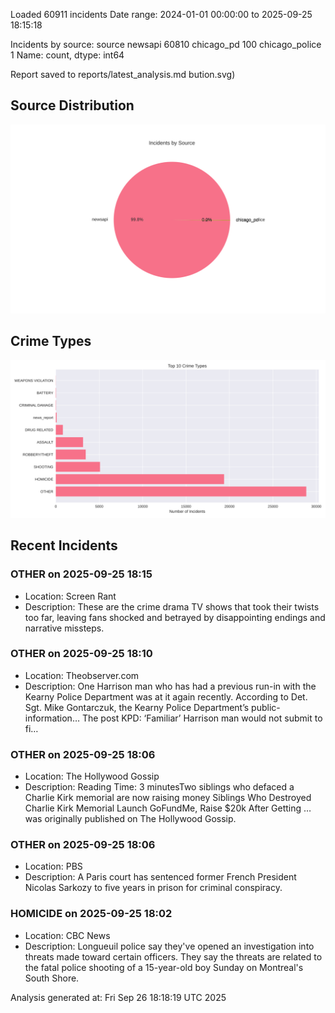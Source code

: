 
Loaded 60911 incidents
Date range: 2024-01-01 00:00:00 to 2025-09-25 18:15:18

Incidents by source:
source
newsapi           60810
chicago_pd          100
chicago_police        1
Name: count, dtype: int64

Report saved to reports/latest_analysis.md
bution.svg)

## Source Distribution
![Source Distribution](images/source_distribution.svg)

## Crime Types
![Crime Types](images/crime_types.svg)

## Recent Incidents

### OTHER on 2025-09-25 18:15
- Location: Screen Rant
- Description: These are the crime drama TV shows that took their twists too far, leaving fans shocked and betrayed by disappointing endings and narrative missteps.


### OTHER on 2025-09-25 18:10
- Location: Theobserver.com
- Description: One Harrison man who has had a previous run-in with the Kearny Police Department was at it again recently. According to Det. Sgt. Mike Gontarczuk, the Kearny Police Department’s public-information… 
The post KPD: ‘Familiar’ Harrison man would not submit to fi…


### OTHER on 2025-09-25 18:06
- Location: The Hollywood Gossip
- Description: Reading Time: 3 minutesTwo siblings who defaced a Charlie Kirk memorial are now raising money
Siblings Who Destroyed Charlie Kirk Memorial Launch GoFundMe, Raise $20k After Getting … was originally published on The Hollywood Gossip.


### OTHER on 2025-09-25 18:06
- Location: PBS
- Description: A Paris court has sentenced former French President Nicolas Sarkozy to five years in prison for criminal conspiracy.


### HOMICIDE on 2025-09-25 18:02
- Location: CBC News
- Description: Longueuil police say they've opened an investigation into threats made toward certain officers. They say the threats are related to the fatal police shooting of a 15-year-old boy Sunday on Montreal's South Shore.

Analysis generated at: Fri Sep 26 18:18:19 UTC 2025

